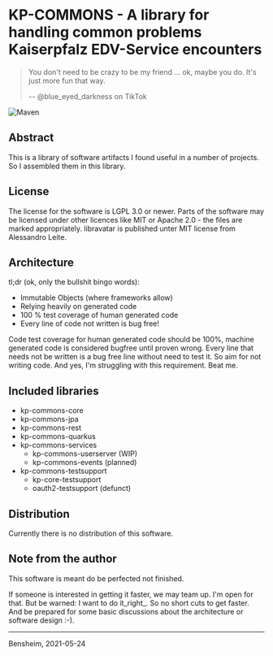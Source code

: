# KP-COMMONS - A library for handling common problems Kaiserpfalz EDV-Service encounters

> You don't need to be crazy to be my friend ... ok, maybe you do. It's just more fun that way.
>
> -- @blue_eyed_darkness on TikTok

![Maven](https://github.com/Paladins-Inn/kp-commons/workflows/CI/badge.svg)

## Abstract
This is a library of software artifacts I found useful in a number of projects. 
So I assembled them in this library.


## License
The license for the software is LGPL 3.0 or newer. 
Parts of the software may be licensed under other licences like MIT or Apache 2.0 - the files are marked appropriately. 
libravatar is published unter MIT license from Alessandro Leite.

## Architecture

tl;dr (ok, only the bullshit bingo words):
- Immutable Objects (where frameworks allow)
- Relying heavily on generated code
- 100 % test coverage of human generated code
- Every line of code not written is bug free!

Code test coverage for human generated code should be 100%, machine generated code is considered bugfree until proven wrong. 
Every line that needs not be written is a bug free line without need to test it. 
So aim for not writing code.
And yes, I'm struggling with this requirement.
Beat me.


## Included libraries

* kp-commons-core
* kp-commons-jpa
* kp-commons-rest
* kp-commons-quarkus
* kp-commons-services
  * kp-commons-userserver (WIP)
  * kp-commons-events (planned)
* kp-commons-testsupport
  * kp-core-testsupport
  * oauth2-testsupport (defunct)


## Distribution
Currently there is no distribution of this software.


## Note from the author
This software is meant do be perfected not finished.

If someone is interested in getting it faster, we may team up. 
I'm open for that. 
But be warned: I want to do it_right_.
So no short cuts to get faster. 
And be prepared for some basic discussions about the architecture or software design :-).

---
Bensheim, 2021-05-24
